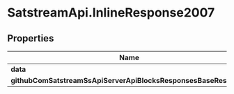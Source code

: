 # SatstreamApi.InlineResponse2007

## Properties
Name | Type | Description | Notes
------------ | ------------- | ------------- | -------------
**data** | [**ResponsesGetFeesResponse**](ResponsesGetFeesResponse.md) |  | [optional] 
**githubComSatstreamSsApiServerApiBlocksResponsesBaseResponse** | [**GithubComSatstreamSsApiServerApiBlocksResponsesBaseResponse**](GithubComSatstreamSsApiServerApiBlocksResponsesBaseResponse.md) |  | [optional] 


